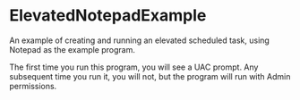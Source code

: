 # ElevatedNotepadExample
An example of creating and running an elevated scheduled task, using Notepad as the example program.

The first time you run this program, you will see a UAC prompt.  Any subsequent time you run it, you will not, but the program will run with Admin permissions.
